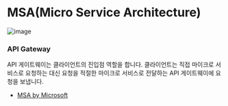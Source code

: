 # MSA(Micro Service Architecture)

![image](https://user-images.githubusercontent.com/45311765/203697260-d249f6e0-b7a6-4c2b-aa54-8c4946ba1ae2.png)

### API Gateway

API 게이트웨이는 클라이언트의 진입점 역할을 합니다. 클라이언트는 직접 마이크로 서비스로 요청하는 대신 요청을 적절한 마이크로 서비스로 전달하는 API 게이트웨이에 요청을 보냅니다. 

- [MSA by Microsoft](https://learn.microsoft.com/ko-kr/azure/architecture/guide/architecture-styles/microservices)
